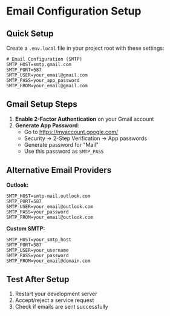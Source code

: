 # Email Configuration Setup

## Quick Setup

Create a `.env.local` file in your project root with these settings:

```env
# Email Configuration (SMTP)
SMTP_HOST=smtp.gmail.com
SMTP_PORT=587
SMTP_USER=your_email@gmail.com
SMTP_PASS=your_app_password
SMTP_FROM=your_email@gmail.com
```

## Gmail Setup Steps

1. **Enable 2-Factor Authentication** on your Gmail account
2. **Generate App Password**:
   - Go to https://myaccount.google.com/
   - Security → 2-Step Verification → App passwords
   - Generate password for "Mail"
   - Use this password as `SMTP_PASS`

## Alternative Email Providers

**Outlook:**
```env
SMTP_HOST=smtp-mail.outlook.com
SMTP_PORT=587
SMTP_USER=your_email@outlook.com
SMTP_PASS=your_password
SMTP_FROM=your_email@outlook.com
```

**Custom SMTP:**
```env
SMTP_HOST=your_smtp_host
SMTP_PORT=587
SMTP_USER=your_username
SMTP_PASS=your_password
SMTP_FROM=your_email@domain.com
```

## Test After Setup

1. Restart your development server
2. Accept/reject a service request
3. Check if emails are sent successfully










